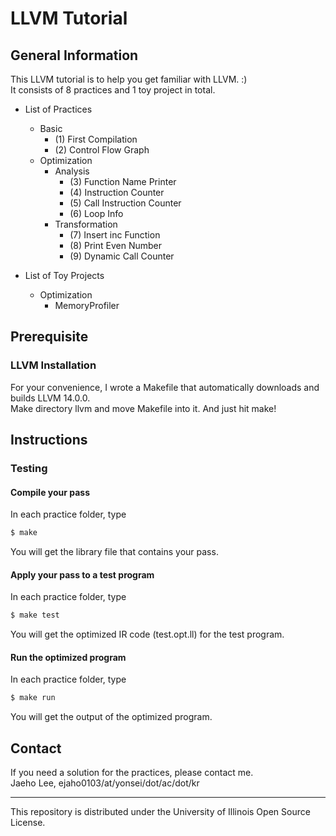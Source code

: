 # LLVM Tutorial

## General Information

This LLVM tutorial is to help you get familiar with LLVM. :)  
It consists of 8 practices and 1 toy project in total.

* List of Practices
  * Basic
      - (1) First Compilation
      - (2) Control Flow Graph
  * Optimization 
      * Analysis
        - (3) Function Name Printer
        - (4) Instruction Counter
        - (5) Call Instruction Counter
        - (6) Loop Info 
      * Transformation
        - (7) Insert inc Function
        - (8) Print Even Number 
        - (9) Dynamic Call Counter

* List of Toy Projects
  * Optimization
    * MemoryProfiler

## Prerequisite
### LLVM Installation

For your convenience, I wrote a Makefile that automatically downloads and builds LLVM 14.0.0.  
Make directory llvm and move Makefile into it.
And just hit make!

## Instructions

### Testing

#### Compile your pass

In each practice folder, type
~~~bash
$ make
~~~
You will get the library file that contains your pass.

#### Apply your pass to a test program

In each practice folder, type
~~~bash
$ make test
~~~
You will get the optimized IR code (test.opt.ll) for the test program.

#### Run the optimized program

In each practice folder, type
~~~bash
$ make run
~~~
You will get the output of the optimized program.

## Contact

If you need a solution for the practices, please contact me.  
Jaeho Lee, ejaho0103/at/yonsei/dot/ac/dot/kr

---
This repository is distributed under the University of Illinois Open Source License.


